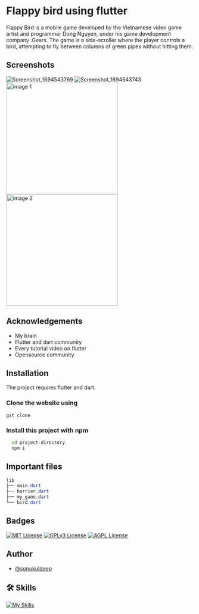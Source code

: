
# Flappy bird using flutter
Flappy Bird is a mobile game developed by the Vietnamese video game artist and programmer Dong Nguyen, under his game development company .Gears. The game is a side-scroller where the player controls a bird, attempting to fly between columns of green pipes without hitting them.

## Screenshots
![Screenshot_1694543769](https://github.com/sonukuldeep/Flutter-flappy-bird/assets/57728165/9a7b6e8b-259c-4f6f-87ae-5428a943f978)
![Screenshot_1694543743](https://github.com/sonukuldeep/Flutter-flappy-bird/assets/57728165/ce153cd7-5c65-42dd-a6cc-9b1f64e7213c)
<img src="https://github.com/sonukuldeep/Flutter-flappy-bird/assets/57728165/9a7b6e8b-259c-4f6f-87ae-5428a943f978" alt="image 1" width="300"/>
<img src="https://github.com/sonukuldeep/Flutter-flappy-bird/assets/57728165/ce153cd7-5c65-42dd-a6cc-9b1f64e7213c" alt="image 2" width="300"/>

## Acknowledgements

 - My brain
 - Flutter and dart community
 - Every tutorial video on flutter
 - Opensource community


## Installation

The project requires flutter and dart.

### Clone the website using
```npm
git clone 
```

### Install this project with npm

```bash
  cd project-directory
  npm i
```

## Important files
```css
lib
├── main.dart
├── barrier.dart
├── my_game.dart
└── bird.dart
```

## Badges

[![MIT License](https://img.shields.io/badge/License-MIT-green.svg)](https://choosealicense.com/licenses/mit/) 
[![GPLv3 License](https://img.shields.io/badge/License-GPL%20v3-yellow.svg)](https://opensource.org/licenses/)
[![AGPL License](https://img.shields.io/badge/license-AGPL-blue.svg)](http://www.gnu.org/licenses/agpl-3.0)


## Author
- [@sonukuldeep](https://www.github.com/sonukuldeep)


## 🛠 Skills

[![My Skills](https://skillicons.dev/icons?i=js,ts,html,css,tailwind,sass,nodejs,react,nextjs,svelte,vue,flask,rust,python,php,solidity,mongodb,mysql,prisma,figma,threejs,unity,godot,dart,flutter)](https://github.com/sonukuldeep)
